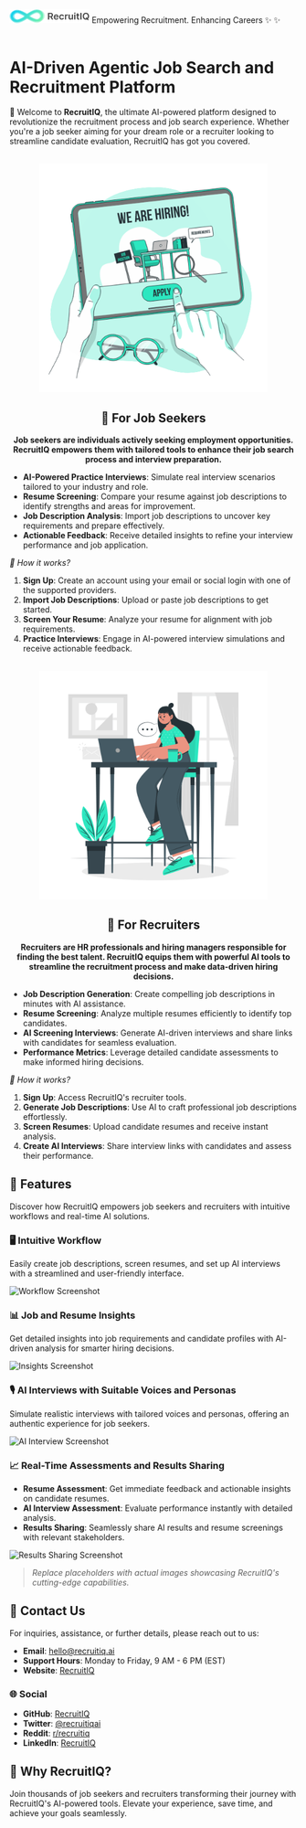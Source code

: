 <img src="../assets/icons/logo-with-text.png" alt="RecruitIQ Logo" width="140"/>
Empowering Recruitment. Enhancing Careers ✨  ✨ 
<br/>
<br/>

# AI-Driven Agentic Job Search and Recruitment Platform

🚀 Welcome to **RecruitIQ**, the ultimate AI-powered platform designed to revolutionize the recruitment process and job search experience. Whether you're a job seeker aiming for your dream role or a recruiter looking to streamline candidate evaluation, RecruitIQ has got you covered.

<div align="center">
    <br/>
    <img src="../assets/gifs/job-seekers.gif" alt="Recruiter GIF" width="400"/>
    <br/>
    <h2>🎯 <strong>For Job Seekers</strong></h2>
    <p><strong>Job seekers are individuals actively seeking employment opportunities. RecruitIQ empowers them with tailored tools to enhance their job search process and interview preparation.</strong></p>
</div>

- **AI-Powered Practice Interviews**: Simulate real interview scenarios tailored to your industry and role.
- **Resume Screening**: Compare your resume against job descriptions to identify strengths and areas for improvement.
- **Job Description Analysis**: Import job descriptions to uncover key requirements and prepare effectively.
- **Actionable Feedback**: Receive detailed insights to refine your interview performance and job application.

_🌟 How it works?_

1. **Sign Up**: Create an account using your email or social login with one of the supported providers.
2. **Import Job Descriptions**: Upload or paste job descriptions to get started.
3. **Screen Your Resume**: Analyze your resume for alignment with job requirements.
4. **Practice Interviews**: Engage in AI-powered interview simulations and receive actionable feedback.

<div align="center">
    <br/>
    <img src="../assets/gifs/recruiters.gif" alt="Recruiter GIF" width="400"/>
    <br/>
    <h2>🤝 <strong>For Recruiters</strong></h2>
    <p><strong>Recruiters are HR professionals and hiring managers responsible for finding the best talent. RecruitIQ equips them with powerful AI tools to streamline the recruitment process and make data-driven hiring decisions.</strong></p>
</div>

- **Job Description Generation**: Create compelling job descriptions in minutes with AI assistance.
- **Resume Screening**: Analyze multiple resumes efficiently to identify top candidates.
- **AI Screening Interviews**: Generate AI-driven interviews and share links with candidates for seamless evaluation.
- **Performance Metrics**: Leverage detailed candidate assessments to make informed hiring decisions.

_🌟 How it works?_

1. **Sign Up**: Access RecruitIQ's recruiter tools.
2. **Generate Job Descriptions**: Use AI to craft professional job descriptions effortlessly.
3. **Screen Resumes**: Upload candidate resumes and receive instant analysis.
4. **Create AI Interviews**: Share interview links with candidates and assess their performance.

## 🌟 **Features**

Discover how RecruitIQ empowers job seekers and recruiters with intuitive workflows and real-time AI solutions.

### 🖥️ Intuitive Workflow

Easily create job descriptions, screen resumes, and set up AI interviews with a streamlined and user-friendly interface.

![Workflow Screenshot](#)

### 📊 Job and Resume Insights

Get detailed insights into job requirements and candidate profiles with AI-driven analysis for smarter hiring decisions.

![Insights Screenshot](#)

### 🎙️ AI Interviews with Suitable Voices and Personas

Simulate realistic interviews with tailored voices and personas, offering an authentic experience for job seekers.

![AI Interview Screenshot](#)

### 📈 Real-Time Assessments and Results Sharing

- **Resume Assessment**: Get immediate feedback and actionable insights on candidate resumes.
- **AI Interview Assessment**: Evaluate performance instantly with detailed analysis.
- **Results Sharing**: Seamlessly share AI results and resume screenings with relevant stakeholders.

![Results Sharing Screenshot](#)

> _Replace placeholders with actual images showcasing RecruitIQ's cutting-edge capabilities._

## 📩 **Contact Us**

For inquiries, assistance, or further details, please reach out to us:

- **Email**: [hello@recruitiq.ai](mailto:hello@recruitiq.ai)
- **Support Hours**: Monday to Friday, 9 AM - 6 PM (EST)
- **Website**: [RecruitIQ](https://www.recruitiq.ai)

### 🌐 **Social**

- **GitHub**: [RecruitIQ](https://github.com/recruitiq)
- **Twitter**: [@recruitiqai](https://twitter.com/recruitiqai)
- **Reddit**: [r/recruitiq](https://reddit.com/r/recruitiq)
- **LinkedIn**: [RecruitIQ](https://www.linkedin.com/company/recruitiqai)

## 🌟 **Why RecruitIQ?**

Join thousands of job seekers and recruiters transforming their journey with RecruitIQ's AI-powered tools. Elevate your experience, save time, and achieve your goals seamlessly.

